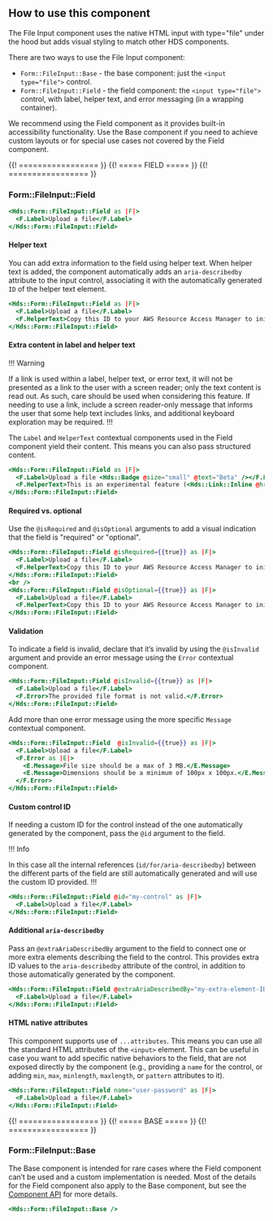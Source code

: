 ## How to use this component

The File Input component uses the native HTML input with type="file" under the hood but adds visual styling to match other HDS components.

There are two ways to use the File Input component:

- `Form::FileInput::Base` - the base component: just the `<input type="file">` control.
- `Form::FileInput::Field` - the field component: the `<input type="file">` control, with label, helper text, and error messaging (in a wrapping container). 

We recommend using the Field component as it provides built-in accessibility functionality. Use the Base component if you need to achieve custom layouts or for special use cases not covered by the Field component.

{{! ================= }} {{! ===== FIELD ===== }} {{! ================= }}

### Form::FileInput::Field

```handlebars
<Hds::Form::FileInput::Field as |F|>
  <F.Label>Upload a file</F.Label>
</Hds::Form::FileInput::Field>
```

#### Helper text

You can add extra information to the field using helper text. When helper text is added, the component automatically adds an `aria-describedby` attribute to the input control, associating it with the automatically generated `ID` of the helper text element.

```handlebars
<Hds::Form::FileInput::Field as |F|>
  <F.Label>Upload a file</F.Label>
  <F.HelperText>Copy this ID to your AWS Resource Access Manager to initiate the resource share.</F.HelperText>
</Hds::Form::FileInput::Field>
```

#### Extra content in label and helper text

!!! Warning

If a link is used within a label, helper text, or error text, it will not be presented as a link to the user with a screen reader; only the text content is read out. As such, care should be used when considering this feature. If needing to use a link, include a screen reader-only message that informs the user that some help text includes links, and additional keyboard exploration may be required.
!!!

The `Label` and `HelperText` contextual components used in the Field component yield their content. This means you can also pass structured content.

```handlebars
<Hds::Form::FileInput::Field as |F|>
  <F.Label>Upload a file <Hds::Badge @size="small" @text="Beta" /></F.Label>
  <F.HelperText>This is an experimental feature (<Hds::Link::Inline @href="#">read more</Hds::Link::Inline>).</F.HelperText>
</Hds::Form::FileInput::Field>
```

#### Required vs. optional

Use the `@isRequired` and `@isOptional` arguments to add a visual indication that the field is "required" or "optional".

```handlebars
<Hds::Form::FileInput::Field @isRequired={{true}} as |F|>
  <F.Label>Upload a file</F.Label>
  <F.HelperText>Copy this ID to your AWS Resource Access Manager to initiate the resource share.</F.HelperText>
</Hds::Form::FileInput::Field>
<br />
<Hds::Form::FileInput::Field @isOptional={{true}} as |F|>
  <F.Label>Upload a file</F.Label>
  <F.HelperText>Copy this ID to your AWS Resource Access Manager to initiate the resource share.</F.HelperText>
</Hds::Form::FileInput::Field>
```

#### Validation

To indicate a field is invalid, declare that it’s invalid by using the `@isInvalid` argument and provide an error message using the `Error` contextual component.

```handlebars
<Hds::Form::FileInput::Field @isInvalid={{true}} as |F|>
  <F.Label>Upload a file</F.Label>
  <F.Error>The provided file format is not valid.</F.Error>
</Hds::Form::FileInput::Field>
```

Add more than one error message using the more specific `Message` contextual component.

```handlebars
<Hds::Form::FileInput::Field  @isInvalid={{true}} as |F|>
  <F.Label>Upload a file</F.Label>
  <F.Error as |E|>
    <E.Message>File size should be a max of 3 MB.</E.Message>
    <E.Message>Dimensions should be a minimum of 100px x 100px.</E.Message>
  </F.Error>
</Hds::Form::FileInput::Field>
```

#### Custom control ID

If needing a custom ID for the control instead of the one automatically generated by the component, pass the `@id` argument to the field.

!!! Info

In this case all the internal references (`id/for/aria-describedby`) between the different parts of the field are still automatically generated and will use the custom ID provided.
!!!

```handlebars
<Hds::Form::FileInput::Field @id="my-control" as |F|>
  <F.Label>Upload a file</F.Label>
</Hds::Form::FileInput::Field>
```

#### Additional `aria-describedby`

Pass an `@extraAriaDescribedBy` argument to the field to connect one or more extra elements describing the field to the control. This provides extra ID values to the `aria-describedby` attribute of the control, in addition to those automatically generated by the component.

```handlebars
<Hds::Form::FileInput::Field @extraAriaDescribedBy="my-extra-element-ID" as |F|>
  <F.Label>Upload a file</F.Label>
</Hds::Form::FileInput::Field>
```

#### HTML native attributes

This component supports use of `...attributes`. This means you can use all the standard HTML attributes of the `<input>` element. This can be useful in case you want to add specific native behaviors to the field, that are not exposed directly by the component (e.g., providing a `name` for the control, or adding `min`, `max`, `minlength`, `maxlength`, or `pattern` attributes to it).

```handlebars
<Hds::Form::FileInput::Field name="user-password" as |F|>
  <F.Label>Upload a file</F.Label>
</Hds::Form::FileInput::Field>
```

<!-- #### Events handling

Because this component supports use of `...attributes`, you can use all the usual Ember techniques for event handling (e.g., `input`, `blur`, `change`), validation, etc.

```handlebars
<Hds::Form::FileInput::Field {{on "blur" this.yourOnBlurFunction}} as |F|>
  <F.Label>Email</F.Label>
</Hds::Form::FileInput::Field>
``` -->

{{! ================= }} {{! ===== BASE ===== }} {{! ================= }}

### Form::FileInput::Base

The Base component is intended for rare cases where the Field component can’t be used and a custom implementation is needed. Most of the details for the Field component also apply to the Base component, but see the [Component API](#component-api) for more details.

```handlebars
<Hds::Form::FileInput::Base />
```
